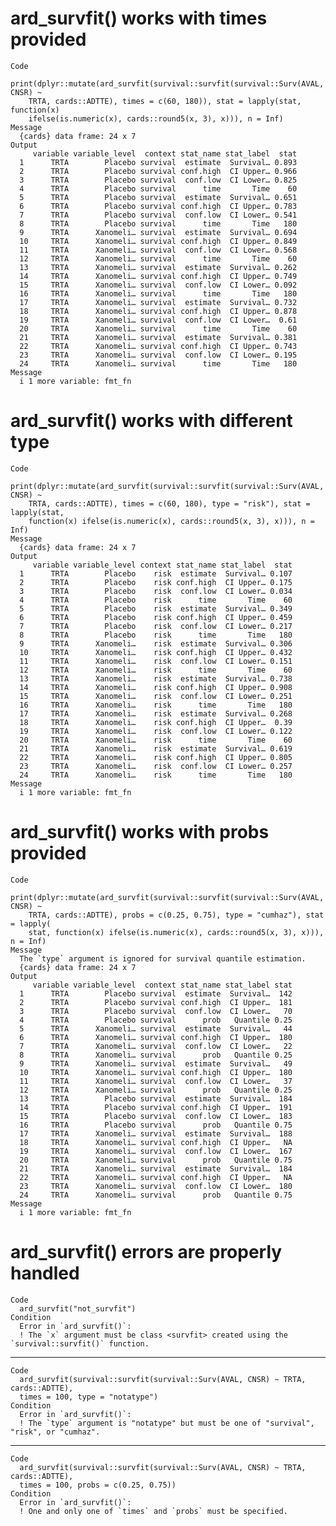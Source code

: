 # ard_survfit() works with times provided

    Code
      print(dplyr::mutate(ard_survfit(survival::survfit(survival::Surv(AVAL, CNSR) ~
        TRTA, cards::ADTTE), times = c(60, 180)), stat = lapply(stat, function(x)
        ifelse(is.numeric(x), cards::round5(x, 3), x))), n = Inf)
    Message
      {cards} data frame: 24 x 7
    Output
         variable variable_level  context stat_name stat_label  stat
      1      TRTA        Placebo survival  estimate  Survival… 0.893
      2      TRTA        Placebo survival conf.high  CI Upper… 0.966
      3      TRTA        Placebo survival  conf.low  CI Lower… 0.825
      4      TRTA        Placebo survival      time       Time    60
      5      TRTA        Placebo survival  estimate  Survival… 0.651
      6      TRTA        Placebo survival conf.high  CI Upper… 0.783
      7      TRTA        Placebo survival  conf.low  CI Lower… 0.541
      8      TRTA        Placebo survival      time       Time   180
      9      TRTA      Xanomeli… survival  estimate  Survival… 0.694
      10     TRTA      Xanomeli… survival conf.high  CI Upper… 0.849
      11     TRTA      Xanomeli… survival  conf.low  CI Lower… 0.568
      12     TRTA      Xanomeli… survival      time       Time    60
      13     TRTA      Xanomeli… survival  estimate  Survival… 0.262
      14     TRTA      Xanomeli… survival conf.high  CI Upper… 0.749
      15     TRTA      Xanomeli… survival  conf.low  CI Lower… 0.092
      16     TRTA      Xanomeli… survival      time       Time   180
      17     TRTA      Xanomeli… survival  estimate  Survival… 0.732
      18     TRTA      Xanomeli… survival conf.high  CI Upper… 0.878
      19     TRTA      Xanomeli… survival  conf.low  CI Lower…  0.61
      20     TRTA      Xanomeli… survival      time       Time    60
      21     TRTA      Xanomeli… survival  estimate  Survival… 0.381
      22     TRTA      Xanomeli… survival conf.high  CI Upper… 0.743
      23     TRTA      Xanomeli… survival  conf.low  CI Lower… 0.195
      24     TRTA      Xanomeli… survival      time       Time   180
    Message
      i 1 more variable: fmt_fn

# ard_survfit() works with different type

    Code
      print(dplyr::mutate(ard_survfit(survival::survfit(survival::Surv(AVAL, CNSR) ~
        TRTA, cards::ADTTE), times = c(60, 180), type = "risk"), stat = lapply(stat,
        function(x) ifelse(is.numeric(x), cards::round5(x, 3), x))), n = Inf)
    Message
      {cards} data frame: 24 x 7
    Output
         variable variable_level context stat_name stat_label  stat
      1      TRTA        Placebo    risk  estimate  Survival… 0.107
      2      TRTA        Placebo    risk conf.high  CI Upper… 0.175
      3      TRTA        Placebo    risk  conf.low  CI Lower… 0.034
      4      TRTA        Placebo    risk      time       Time    60
      5      TRTA        Placebo    risk  estimate  Survival… 0.349
      6      TRTA        Placebo    risk conf.high  CI Upper… 0.459
      7      TRTA        Placebo    risk  conf.low  CI Lower… 0.217
      8      TRTA        Placebo    risk      time       Time   180
      9      TRTA      Xanomeli…    risk  estimate  Survival… 0.306
      10     TRTA      Xanomeli…    risk conf.high  CI Upper… 0.432
      11     TRTA      Xanomeli…    risk  conf.low  CI Lower… 0.151
      12     TRTA      Xanomeli…    risk      time       Time    60
      13     TRTA      Xanomeli…    risk  estimate  Survival… 0.738
      14     TRTA      Xanomeli…    risk conf.high  CI Upper… 0.908
      15     TRTA      Xanomeli…    risk  conf.low  CI Lower… 0.251
      16     TRTA      Xanomeli…    risk      time       Time   180
      17     TRTA      Xanomeli…    risk  estimate  Survival… 0.268
      18     TRTA      Xanomeli…    risk conf.high  CI Upper…  0.39
      19     TRTA      Xanomeli…    risk  conf.low  CI Lower… 0.122
      20     TRTA      Xanomeli…    risk      time       Time    60
      21     TRTA      Xanomeli…    risk  estimate  Survival… 0.619
      22     TRTA      Xanomeli…    risk conf.high  CI Upper… 0.805
      23     TRTA      Xanomeli…    risk  conf.low  CI Lower… 0.257
      24     TRTA      Xanomeli…    risk      time       Time   180
    Message
      i 1 more variable: fmt_fn

# ard_survfit() works with probs provided

    Code
      print(dplyr::mutate(ard_survfit(survival::survfit(survival::Surv(AVAL, CNSR) ~
        TRTA, cards::ADTTE), probs = c(0.25, 0.75), type = "cumhaz"), stat = lapply(
        stat, function(x) ifelse(is.numeric(x), cards::round5(x, 3), x))), n = Inf)
    Message
      The `type` argument is ignored for survival quantile estimation.
      {cards} data frame: 24 x 7
    Output
         variable variable_level  context stat_name stat_label stat
      1      TRTA        Placebo survival  estimate  Survival…  142
      2      TRTA        Placebo survival conf.high  CI Upper…  181
      3      TRTA        Placebo survival  conf.low  CI Lower…   70
      4      TRTA        Placebo survival      prob   Quantile 0.25
      5      TRTA      Xanomeli… survival  estimate  Survival…   44
      6      TRTA      Xanomeli… survival conf.high  CI Upper…  180
      7      TRTA      Xanomeli… survival  conf.low  CI Lower…   22
      8      TRTA      Xanomeli… survival      prob   Quantile 0.25
      9      TRTA      Xanomeli… survival  estimate  Survival…   49
      10     TRTA      Xanomeli… survival conf.high  CI Upper…  180
      11     TRTA      Xanomeli… survival  conf.low  CI Lower…   37
      12     TRTA      Xanomeli… survival      prob   Quantile 0.25
      13     TRTA        Placebo survival  estimate  Survival…  184
      14     TRTA        Placebo survival conf.high  CI Upper…  191
      15     TRTA        Placebo survival  conf.low  CI Lower…  183
      16     TRTA        Placebo survival      prob   Quantile 0.75
      17     TRTA      Xanomeli… survival  estimate  Survival…  188
      18     TRTA      Xanomeli… survival conf.high  CI Upper…   NA
      19     TRTA      Xanomeli… survival  conf.low  CI Lower…  167
      20     TRTA      Xanomeli… survival      prob   Quantile 0.75
      21     TRTA      Xanomeli… survival  estimate  Survival…  184
      22     TRTA      Xanomeli… survival conf.high  CI Upper…   NA
      23     TRTA      Xanomeli… survival  conf.low  CI Lower…  180
      24     TRTA      Xanomeli… survival      prob   Quantile 0.75
    Message
      i 1 more variable: fmt_fn

# ard_survfit() errors are properly handled

    Code
      ard_survfit("not_survfit")
    Condition
      Error in `ard_survfit()`:
      ! The `x` argument must be class <survfit> created using the `survival::survfit()` function.

---

    Code
      ard_survfit(survival::survfit(survival::Surv(AVAL, CNSR) ~ TRTA, cards::ADTTE),
      times = 100, type = "notatype")
    Condition
      Error in `ard_survfit()`:
      ! The `type` argument is "notatype" but must be one of "survival", "risk", or "cumhaz".

---

    Code
      ard_survfit(survival::survfit(survival::Surv(AVAL, CNSR) ~ TRTA, cards::ADTTE),
      times = 100, probs = c(0.25, 0.75))
    Condition
      Error in `ard_survfit()`:
      ! One and only one of `times` and `probs` must be specified.

